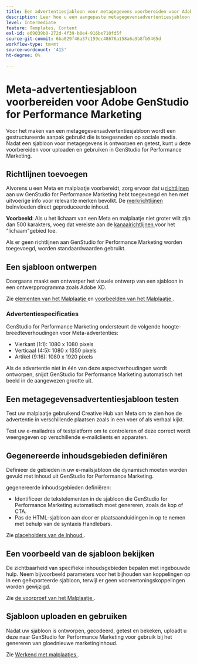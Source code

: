 ```yaml
---
title: Een advertentiesjabloon voor metagegevens voorbereiden voor Adobe GenStudio for Performance Marketing
description: Leer hoe u een aangepaste metagegevensadvertentiesjabloon voor Adobe GenStudio for Performance Marketing maakt.
level: Intermediate
feature: Templates, Content
exl-id: e69039b0-272d-4f39-b0e4-916be710fd5f
source-git-commit: 6ba029f46a37c159ec48676a158a6a9b8fb5465d
workflow-type: tm+mt
source-wordcount: '415'
ht-degree: 0%

---
```


# Meta-advertentiesjabloon voorbereiden voor Adobe GenStudio for Performance Marketing

Voor het maken van een metagegevensadvertentiesjabloon wordt een gestructureerde aanpak gebruikt die is toegesneden op sociale media. Nadat een sjabloon voor metagegevens is ontworpen en getest, kunt u deze voorbereiden voor uploaden en gebruiken in GenStudio for Performance Marketing.

## Richtlijnen toevoegen

Alvorens u een Meta en malplaatje voorbereidt, zorg ervoor dat u [ richtlijnen ](/help/user-guide/guidelines/overview.md) aan uw GenStudio for Performance Marketing hebt toegevoegd en hen met uitvoerige info voor relevante merken bevolkt. De [ merkrichtlijnen ](/help/user-guide/guidelines/brands.md) beïnvloeden direct geproduceerde inhoud.

**Voorbeeld**: Als u het lichaam van een Meta en malplaatje niet groter wilt zijn dan 500 karakters, voeg dat vereiste aan de [ kanaalrichtlijnen ](/help/user-guide/guidelines/brands.md#channel-guidelines) voor het &quot;lichaam&quot;gebied toe.

Als er geen richtlijnen aan GenStudio for Performance Marketing worden toegevoegd, worden standaardwaarden gebruikt.

## Een sjabloon ontwerpen

Doorgaans maakt een ontwerper het visuele ontwerp van een sjabloon in een ontwerpprogramma zoals Adobe XD.

Zie [ elementen van het Malplaatje ](use-templates.md#template-elements) en [ voorbeelden van het Malplaatje ](/help/user-guide/content/customize-template.md#template-examples).

### Advertentiespecificaties

GenStudio for Performance Marketing ondersteunt de volgende hoogte-breedteverhoudingen voor Meta-advertenties:

* Vierkant (1:1): 1080 x 1080 pixels
* Verticaal (4:5): 1080 x 1350 pixels
* Artikel (9:16): 1080 x 1920 pixels

Als de advertentie niet in één van deze aspectverhoudingen wordt ontworpen, snijdt GenStudio for Performance Marketing automatisch het beeld in de aangewezen grootte uit.

## Een metagegevensadvertentiesjabloon testen

Test uw malplaatje gebruikend Creative Hub van Meta om te zien hoe de advertentie in verschillende plaatsen zoals in een voer of als verhaal kijkt.

Test uw e-mailadres of testplatform om te controleren of deze correct wordt weergegeven op verschillende e-mailclients en apparaten.

## Gegenereerde inhoudsgebieden definiëren

Definieer de gebieden in uw e-mailsjabloon die dynamisch moeten worden gevuld met inhoud uit GenStudio for Performance Marketing.

gegenereerde inhoudsgebieden definiëren:

* Identificeer de tekstelementen in de sjabloon die GenStudio for Performance Marketing automatisch moet genereren, zoals de kop of CTA.
* Pas de HTML-sjabloon aan door er plaatsaanduidingen in op te nemen met behulp van de syntaxis Handlebars.

Zie [ placeholders van de Inhoud ](/help/user-guide/content/customize-template.md#content-placeholders).

## Een voorbeeld van de sjabloon bekijken

De zichtbaarheid van specifieke inhoudsgebieden bepalen met ingebouwde hulp. Neem bijvoorbeeld parameters voor het bijhouden van koppelingen op in een geëxporteerde sjabloon, terwijl er geen voorvertoningskoppelingen worden gewijzigd.

Zie [ de voorproef van het Malplaatje ](/help/user-guide/content/customize-template.md#template-preview).

## Sjabloon uploaden en gebruiken

Nadat uw sjabloon is ontworpen, gecodeerd, getest en bekeken, uploadt u deze naar GenStudio for Performance Marketing voor gebruik bij het genereren van gloednieuwe marketinginhoud.

Zie [ Werkend met malplaatjes ](use-templates.md).
